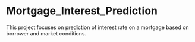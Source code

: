 # Mortgage_Interest_Prediction
This project focuses on prediction of interest rate on a mortgage based on borrower and market conditions.
